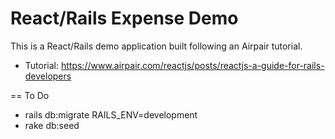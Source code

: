 
# React/Rails Expense Demo

This is a React/Rails demo application built following an Airpair tutorial.

* Tutorial: https://www.airpair.com/reactjs/posts/reactjs-a-guide-for-rails-developers

== To Do
* rails db:migrate RAILS_ENV=development
* rake db:seed